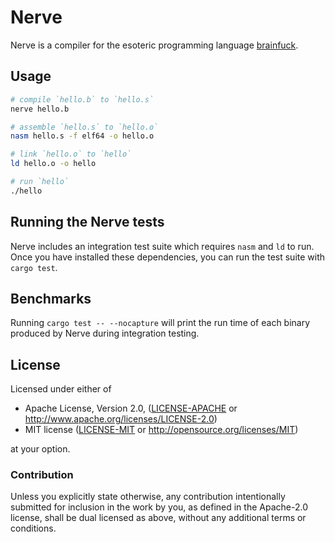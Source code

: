 # Nerve

Nerve is a compiler for the esoteric programming language [brainfuck](https://esolangs.org/wiki/Brainfuck).

## Usage

```bash
# compile `hello.b` to `hello.s`
nerve hello.b

# assemble `hello.s` to `hello.o`
nasm hello.s -f elf64 -o hello.o

# link `hello.o` to `hello`
ld hello.o -o hello

# run `hello`
./hello
```

## Running the Nerve tests

Nerve includes an integration test suite which requires `nasm` and `ld` to run. Once you have installed these dependencies, you can run the test suite with `cargo test`.

## Benchmarks

Running `cargo test -- --nocapture` will print the run time of each binary produced by Nerve during integration testing.

## License

Licensed under either of

 * Apache License, Version 2.0, ([LICENSE-APACHE](LICENSE-APACHE) or http://www.apache.org/licenses/LICENSE-2.0)
 * MIT license ([LICENSE-MIT](LICENSE-MIT) or http://opensource.org/licenses/MIT)

at your option.

### Contribution

Unless you explicitly state otherwise, any contribution intentionally submitted for inclusion in the work by you, as defined in the Apache-2.0 license, shall be dual licensed as above, without any additional terms or conditions.
